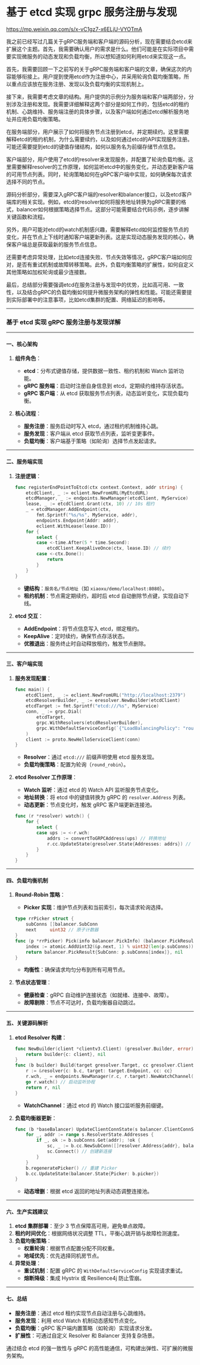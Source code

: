 # 基于 etcd 实现 grpc 服务注册与发现

https://mp.weixin.qq.com/s/x-vC1gz7-x6ELjU-VYOTmA

我之前已经写过几篇关于gRPC服务端和客户端的源码分析，现在需要结合etcd来扩展这个主题。首先，我需要确认用户的需求是什么。他们可能是在实际项目中需要实现微服务的动态发现和负载均衡，所以想知道如何利用etcd来实现这一点。

首先，我需要回顾一下之前写的关于gRPC服务端和客户端的文章，确保这次的内容能够衔接上。用户提到使用etcd作为注册中心，并采用轮询负载均衡策略，所以重点应该放在服务注册、发现以及负载均衡的实现机制上。

接下来，我需要考虑文章的结构。用户提供的示例分为服务端和客户端两部分，分别涉及注册和发现。我需要详细解释这两个部分是如何工作的，包括etcd的租约机制、心跳维持、服务端注册的具体步骤，以及客户端如何通过etcd解析服务地址并应用负载均衡策略。

在服务端部分，用户展示了如何将服务节点注册到etcd，并定期续约。这里需要解释etcd的租约机制，为什么需要续约，以及如何通过etcd的API实现服务注册。可能还需要提到etcd的键值存储结构，如何以服务名为前缀存储节点信息。

客户端部分，用户使用了etcd的resolver来发现服务，并配置了轮询负载均衡。这里需要解释resolver的工作原理，如何监听etcd中的服务变化，并动态更新客户端的可用节点列表。同时，轮询策略如何在gRPC客户端中实现，如何确保每次请求选择不同的节点。

源码分析部分，需要深入gRPC客户端的resolver和balancer接口，以及etcd客户端库的相关实现。例如，etcd的resolver如何将服务地址转换为gRPC需要的格式，balancer如何根据策略选择节点。这部分可能需要结合代码示例，逐步讲解关键函数和流程。

另外，用户可能对etcd的watch机制感兴趣，需要解释etcd如何监控服务节点的变化，并在节点上下线时通知客户端更新列表。这是实现动态服务发现的核心，确保客户端总是获取最新的服务节点信息。

还需要考虑异常处理，比如etcd连接失败、节点失效等情况，gRPC客户端如何应对，是否有重试机制或故障转移策略。此外，负载均衡策略的扩展性，如何自定义其他策略如加权轮询或最少连接数。

最后，总结部分需要强调etcd在服务注册与发现中的优势，比如高可用、一致性，以及结合gRPC的负载均衡如何提升微服务架构的弹性和性能。可能还需要提到实际部署中的注意事项，比如etcd集群的配置、网络延迟的影响等。

---

### 基于 etcd 实现 gRPC 服务注册与发现详解

---

#### **一、核心架构**

1. **组件角色**：

   - **etcd**：分布式键值存储，提供数据一致性、租约机制和 Watch 监听功能。
   - **gRPC 服务端**：启动时注册自身信息到 etcd，定期续约维持存活状态。
   - **gRPC 客户端**：从 etcd 获取服务节点列表，动态监听变化，实现负载均衡。

2. **核心流程**：
   - **服务注册**：服务启动时写入 etcd，通过租约机制维持心跳。
   - **服务发现**：客户端从 etcd 获取节点列表，监听变更事件。
   - **负载均衡**：客户端基于策略（如轮询）选择节点发起请求。

---

#### **二、服务端实现**

1. **注册逻辑**：

   ```go
   func registerEndPointToEtcd(ctx context.Context, addr string) {
       etcdClient, _ := eclient.NewFromURL(MyEtcdURL)
       etcdManager, _ := endpoints.NewManager(etcdClient, MyService)
       lease, _ := etcdClient.Grant(ctx, 10) // 10s 租约
       _ = etcdManager.AddEndpoint(ctx,
           fmt.Sprintf("%s/%s", MyService, addr),
           endpoints.Endpoint{Addr: addr},
           eclient.WithLease(lease.ID))
       for {
           select {
           case <-time.After(5 * time.Second):
               etcdClient.KeepAliveOnce(ctx, lease.ID) // 续约
           case <-ctx.Done():
               return
           }
       }
   }
   ```

   - **键结构**：`服务名/节点地址`（如 `xiaoxu/demo/localhost:8080`）。
   - **租约机制**：节点需定期续约，超时后 etcd 自动删除节点键，实现自动下线。

2. **etcd 交互**：
   - **AddEndpoint**：将节点信息写入 etcd，绑定租约。
   - **KeepAlive**：定时续约，确保节点存活状态。
   - **优雅退出**：服务终止时自动释放租约，触发节点删除。

---

#### **三、客户端实现**

1. **服务发现配置**：

   ```go
   func main() {
       etcdClient, _ := eclient.NewFromURL("http://localhost:2379")
       etcdResolverBuilder, _ := eresolver.NewBuilder(etcdClient)
       etcdTarget := fmt.Sprintf("etcd:///%s", MyService)
       conn, _ := grpc.Dial(
           etcdTarget,
           grpc.WithResolvers(etcdResolverBuilder),
           grpc.WithDefaultServiceConfig(`{"LoadBalancingPolicy": "round_robin"}`),
       )
       client := proto.NewHelloServiceClient(conn)
   }
   ```

   - **Resolver**：通过 `etcd:///` 前缀声明使用 etcd 服务发现。
   - **负载均衡策略**：配置为轮询（`round_robin`）。

2. **etcd Resolver 工作原理**：

   - **Watch 监听**：通过 etcd 的 Watch API 监听服务节点变化。
   - **地址转换**：将 etcd 中的键值转换为 gRPC 的 `resolver.Address` 列表。
   - **动态更新**：节点变化时，触发 gRPC 客户端更新连接池。

   ```go
   func (r *resolver) watch() {
       for {
           select {
           case ups := <-r.wch:
               addrs := convertToGRPCAddress(ups) // 转换地址
               r.cc.UpdateState(gresolver.State{Addresses: addrs}) // 更新客户端
           }
       }
   }
   ```

---

#### **四、负载均衡机制**

1. **Round-Robin 策略**：

   - **Picker 实现**：维护节点列表和当前索引，每次请求轮询选择。

   ```go
   type rrPicker struct {
       subConns []balancer.SubConn
       next     uint32 // 原子计数器
   }
   func (p *rrPicker) Pick(info balancer.PickInfo) (balancer.PickResult, error) {
       index := atomic.AddUint32(&p.next, 1) % uint32(len(p.subConns))
       return balancer.PickResult{SubConn: p.subConns[index]}, nil
   }
   ```

   - **均衡性**：确保请求均匀分布到所有可用节点。

2. **节点状态管理**：
   - **健康检查**：gRPC 自动维护连接状态（如就绪、连接中、故障）。
   - **故障剔除**：节点不可达时，负载均衡器自动跳过。

---

#### **五、关键源码解析**

1. **etcd Resolver 构建**：

   ```go
   func NewBuilder(client *clientv3.Client) (gresolver.Builder, error) {
       return builder{c: client}, nil
   }
   func (b builder) Build(target gresolver.Target, cc gresolver.ClientConn, opts gresolver.BuildOptions) (gresolver.Resolver, error) {
       r := &resolver{c: b.c, target: target.Endpoint, cc: cc}
       r.wch, _ = endpoints.NewManager(r.c, r.target).NewWatchChannel(r.ctx)
       go r.watch() // 启动监听协程
       return r, nil
   }
   ```

   - **WatchChannel**：通过 etcd 的 Watch 接口监听服务前缀键。

2. **负载均衡器更新**：
   ```go
   func (b *baseBalancer) UpdateClientConnState(s balancer.ClientConnState) error {
       for _, addr := range s.ResolverState.Addresses {
           if _, ok := b.subConns.Get(addr); !ok {
               sc, _ := b.cc.NewSubConn([]resolver.Address{addr}, balancer.NewSubConnOptions{})
               sc.Connect() // 创建新连接
           }
       }
       b.regeneratePicker() // 重建 Picker
       b.cc.UpdateState(balancer.State{Picker: b.picker})
   }
   ```
   - **动态增删**：根据 etcd 返回的地址列表动态调整连接池。

---

#### **六、生产实践建议**

1. **etcd 集群部署**：至少 3 节点保障高可用，避免单点故障。
2. **租约时间优化**：根据网络状况调整 TTL，平衡心跳开销与故障检测速度。
3. **负载均衡策略**：
   - **权重轮询**：根据节点配置分配不同权重。
   - **地域优先**：优先选择同机房节点。
4. **异常处理**：
   - **重试机制**：配置 gRPC 的 `WithDefaultServiceConfig` 实现请求重试。
   - **熔断降级**：集成 Hystrix 或 Resilience4j 防止雪崩。

---

#### **七、总结**

- **服务注册**：通过 etcd 租约实现节点自动注册与心跳维持。
- **服务发现**：利用 etcd Watch 机制动态感知节点变化。
- **负载均衡**：gRPC 客户端内置策略（如轮询）实现请求分发。
- **扩展性**：可通过自定义 Resolver 和 Balancer 支持复杂场景。

通过结合 etcd 的强一致性与 gRPC 的高性能通信，可构建出弹性、可扩展的微服务架构。
